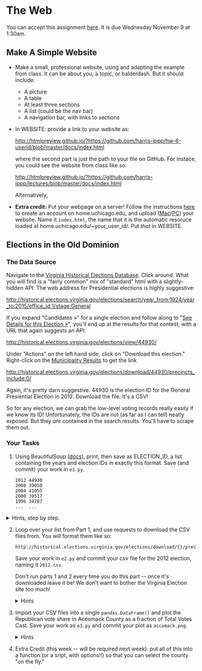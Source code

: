 # The Web

You can accept this assignment [here](https://classroom.github.com/assignment-invitations/66526f93dac8e6a95ed82fff64faad2b).  It is due Wednesday November 9 at 1:30am.

## Make A Simple Website

* Make a small, professional website, using and adapting the example from class.  It can be about you, a topic, or balderdash.  But it should include:

  * A picture
  * A table
  * At least three sections
  * A list (could be the nav bar)
  * A navigation bar, with links to sections

* In WEBSITE: provide a link to your website as:

  http://htmlpreview.github.io/?https://github.com/harris-ippp/hw-6-userid/blob/master/docs/index.html

  where the second part is just the path to your file on GitHub.  For instace, you could see the website from class like so:
  
  http://htmlpreview.github.io/?https://github.com/harris-ippp/lectures/blob/master/docs/index.html
  
  Alternatively, 

* **Extra credit:** Put your webpage on a server!  Follow the instructions [here](https://answers.uchicago.edu/page.php?id=15886) to create an account on home.uchicago.edu, and upload ([Mac](https://answers.uchicago.edu/page.php?id=15895)/[PC](https://answers.uchicago.edu/page.php?id=15893)) your website.  Name it `index.html`, the name that it is the automatic resoruce loaded at home.uchicago.edu/~your_user_id/.  Put _that_ in WEBSITE.



## Elections in the Old Dominion

### The Data Source

Navigate to the [Virginia Historical Elections Database](http://historical.elections.virginia.gov/).  Click around.  What you will find is a "fairly common" mix of "standard" html with a slightly-hidden API.  The web address for Presidential elections is highly suggestive:

http://historical.elections.virginia.gov/elections/search/year_from:1924/year_to:2015/office_id:1/stage:General

If you expand "Candidates »" for a single election and follow along to "[See Details for this Election »](http://historical.elections.virginia.gov/elections/view/44930/)", you'll end up at the results for that contest, with a URL that again suggests an API:

http://historical.elections.virginia.gov/elections/view/44930/

Under "Actions" on the left hand side, click on "Download this election."  Right-click on the [Municipality Results](http://historical.elections.virginia.gov/elections/download/44930/precincts_include:0/) to get the link

http://historical.elections.virginia.gov/elections/download/44930/precincts_include:0/

Again, it's pretty darn suggestive.  44930 is the election ID for the General Presiential Election in 2012.  Download the file.  It's a CSV!  

So for any election, we can grab the low-level voting records really easily if we know its ID!  Unfortunately, the IDs are not (as far as I can tell) neatly exposed.  But they _are_ contained in the search results.  You'll have to scrape them out.

### Your Tasks

1. Using BeautifulSoup ([docs](https://www.crummy.com/software/BeautifulSoup/bs4/doc/)), print, then save as ELECTION_ID, a list containing the years and election IDs in exactly this format.  Save (and commit) your work in `e1.py`.
   ```
   2012 44930
   2008 39050
   2004 41055
   2000 39517
   1996 34787
   ...  ...
   ```
  <details>
  <summary>Hints, step by step.</summary>
  If you are reading this, make sure you understand the big picture, before you try to implement the steps.
  Otherwise the steps will be meaningless and confusing.
    * Search within the the source for the first election id, 44930.  It appears twice, once in a row ID and once in a link.  I think the row will be easier to use.
    * Set up your `soup` as we did in class: make the `requests.get()`, save it, and parse it.
    * Grab all of the instances where the class is `election_item`, like `soup.find_all(tag_type, class_name)`, i.e., `soup.find_all("tr", "election_item")`.
    * Extract the IDs; split them on dashes to extract the numbers.
    * Now, _within that same row_ `row.find()` the cell containing the year, using the same syntax as above.  Recall that `find()` yields the first instance, instead of the list.  What are the tag and the class, now?  
    * Grab the year using `.string` (or `.contents[0]`).
  </details>

2. Loop over your list from Part 1, and use requests to download the CSV files from.
   You will format them like so:

   ```
   http://historical.elections.virginia.gov/elections/download/{}/precincts_include:0/
   ```

   Save your work in `e2.py` and commit your csv file for the 2012 election, naming it `2012.csv`.

   Don't run parts 1 and 2 every time you do this part -- once it's downloaded leave it be!
   We don't want to bother the Virginia Election site too much!

   <details>
   <summary>Hints</summary>
   * Loop over a file using: `for line in open("ELECTION_ID"):`.
   * You can print the contents of the response using `resp.text`.
     Instead, write them to files (see slide 8 of [lecture 3B](https://github.com/harris-ippp/lectures/raw/master/03/files.pdf)) with a meaningful name structure:
     
     ```
     file_name = year +".csv"
     with open(file_name, "w") as out:
       out.write(resp.text)
     ```
  </details>


3. Import your CSV files into a single `pandas.DataFrame()` and plot the Republican vote share in Accomack County as a fraction of Total Votes Cast.  Save your work as `e3.py` and commit your plot as `accomack.png`.

   <details>
   <summary>Hints</summary>
   * The challenge is in the `read_csv()`: there are empty columns, and the 'relevant' column names (party names) are in the second row.  So you need to import that single row as a dictionary, to change the column names.  You can do the setup, like so
     ```
     header = pd.read_csv("president_general_2004.csv", nrows = 1).dropna(axis = 1)
     d = header.iloc[0].to_dict()

     df = pd.read_csv("president_general_2004.csv", index_col = 0,
                    thousands = ",", skiprows = [1])

     df.rename(inplace = True, columns = d) # rename to democrat/republican
     df.dropna(inplace = True, axis = 1)    # drop empty columns
     df["Year"] = 2004
     ```
   * Write a for loop, saving up all of your dataframes (elections) in a list.  Then `concat' them together.  You'll probably want just these columns:
     ```
     ["Democratic", "Republican", "Total Votes Cast", "Year"]
     ```
   * Then you just need to define a new column, Republican Share, and plot that against year.
  </details>

4. Extra Credit (this week -- will be required next week): put all of this into a function (or a sript, with options!!) so that you can select the county "on the fly."

